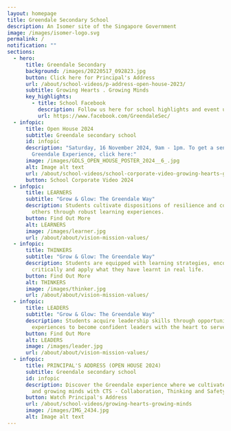 ```yaml
---
layout: homepage
title: Greendale Secondary School
description: An Isomer site of the Singapore Government
image: /images/isomer-logo.svg
permalink: /
notification: ""
sections:
  - hero:
      title: Greendale Secondary
      background: /images/20220517_092823.jpg
      button: Click here for Principal's Address
      url: /about/school-videos/p-address-open-house-2023/
      subtitle: Growing Hearts . Growing Minds
      key_highlights:
        - title: School Facebook
          description: Follow us here for school highlights and event updates!
          url: https://www.facebook.com/GreendaleSec/
  - infopic:
      title: Open House 2024
      subtitle: Greendale secondary school
      id: infopic
      description: "Saturday, 16 November 2024, 9am - 1pm. To get a sense of our
        Greendale Experience, click here:"
      image: /images/GDLS_OPEN_HOUSE_POSTER_2024__6_.jpg
      alt: Image alt text
      url: /about/school-videos/school-corporate-video-growing-hearts-growing-minds/
      button: School Corporate Video 2024
  - infopic:
      title: LEARNERS
      subtitle: "Grow & Glow: The Greendale Way"
      description: Students cultivate dispositions of resilience and compassion for
        others through robust learning experiences.
      button: Find Out More
      alt: LEARNERS
      image: /images/learner.jpg
      url: /about/about/vision-mission-values/
  - infopic:
      title: THINKERS
      subtitle: "Grow & Glow: The Greendale Way"
      description: Students are equipped with learning strategies, encouraged to think
        critically and apply what they have learnt in real life.
      button: Find Out More
      alt: THINKERS
      image: /images/thinker.jpg
      url: /about/about/vision-mission-values/
  - infopic:
      title: LEADERS
      subtitle: "Grow & Glow: The Greendale Way"
      description: Students acquire leadership skills through opportunities and
        experiences to become confident leaders with the heart to serve.
      button: Find Out More
      alt: LEADERS
      image: /images/leader.jpg
      url: /about/about/vision-mission-values/
  - infopic:
      title: PRINCIPAL'S ADDRESS (OPEN HOUSE 2024)
      subtitle: Greendale secondary school
      id: infopic
      description: Discover the Greendale experience where we cultivate growing hears
        and growing minds with CTS - Collaboration, Thinking and Safety.
      button: Watch Principal's Address
      url: /about/school-videos/growing-hearts-growing-minds
      image: /images/IMG_2434.jpg
      alt: Image alt text
---
```

